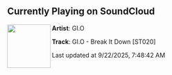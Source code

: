 ## Currently Playing on SoundCloud

[<img align="left" width="100" src="https://i1.sndcdn.com/artworks-Lmd5eo44EW1867GY-IxhWpg-t500x500.jpg">](https://soundcloud.com/sachsentrance/gio-break-it-down-5)

**Artist**: GI.O 

**Track**: GI.O - Break It Down [ST020]

Last updated at 9/22/2025, 7:48:42 AM
